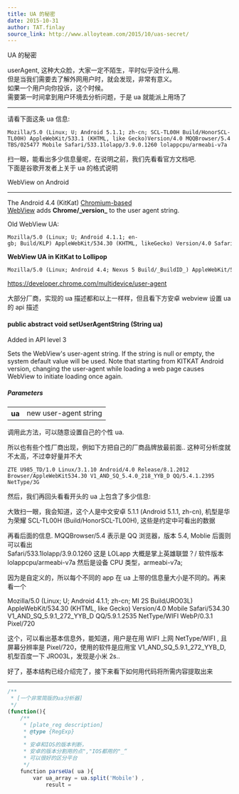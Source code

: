 ```yaml
---
title: UA 的秘密
date: 2015-10-31
author: TAT.finlay
source_link: http://www.alloyteam.com/2015/10/uas-secret/
---
```


<!-- {% raw %} - for jekyll -->

UA 的秘密

userAgent, 这种大众脸，大家一定不陌生，平时似乎没什么用.  
但是当我们需要去了解外网用户时，就会发现，非常有意义。  
如果一个用户向你投诉，这个时候。  
需要第一时间拿到用户环境去分析问题，于是 ua 就能派上用场了

* * *

请看下面这条 ua 信息:

    Mozilla/5.0 (Linux; U; Android 5.1.1; zh-cn; SCL-TL00H Build/HonorSCL-TL00H) AppleWebKit/533.1 (KHTML, like Gecko)Version/4.0 MQQBrowser/5.4 TBS/025477 Mobile Safari/533.1lolapp/3.9.0.1260 lolappcpu/armeabi-v7a

扫一眼，能看出多少信息量呢，在说明之前，我们先看看官方文档吧.  
下面是谷歌开发者上关于 ua 的格式说明

WebView on Android  

* * *

The Android 4.4 (KitKat) [Chromium-based WebView](https://developer.chrome.com/multidevice/webview/overview) adds **Chrome/\_version\_** to the user agent string.

Old WebView UA:

    Mozilla/5.0 (Linux; U; Android 4.1.1; en-gb; Build/KLP) AppleWebKit/534.30 (KHTML, likeGecko) Version/4.0 Safari/534.30

**WebView UA in KitKat to Lollipop**

```html
Mozilla/5.0 (Linux; Android 4.4; Nexus 5 Build/_BuildID_) AppleWebKit/537.36 (KHTML,like Gecko) Version/4.0 <strong>Chrome/30.0.0.0 Mobile</strong> Safari/537.36
```

<https://developer.chrome.com/multidevice/user-agent>

大部分厂商，实现的 ua 描述都和以上一样样，但且看下方安卓 webview 设置 ua 的 api 描述

#### public abstract void setUserAgentString (String ua)

Added in API level 3

Sets the WebView's user-agent string. If the string is null or empty, the system default value will be used. Note that starting from KITKAT Android version, changing the user-agent while loading a web page causes WebView to initiate loading once again.

##### Parameters

<table><tbody><tr><th>ua</th><td>new user-agent string</td></tr></tbody></table>

调用此方法，可以随意设置自己的个性 ua.

所以也有些个性厂商出现，例如下方把自己的厂商品牌放最前面.. 这种可分析度就不太高，不过幸好量并不大

    ZTE U985_TD/1.0 Linux/3.1.10 Android/4.0 Release/8.1.2012 Browser/AppleWebKit534.30 V1_AND_SQ_5.4.0_218_YYB_D QQ/5.4.1.2395 NetType/3G

然后，我们再回头看看开头的 ua 上包含了多少信息:

大致扫一眼，我会知道，这个人是中文安卓 5.1.1 (Android 5.1.1, zh-cn), 机型是华为荣耀 SCL-TL00H (Build/HonorSCL-TL00H), 这些是约定中可看出的数据

再看后面的信息. MQQBrowser/5.4 表示是 QQ 浏览器，版本 5.4, Moblie 后面则可以看出  
Safari/533.1lolapp/3.9.0.1260 这是 LOLapp 大概是掌上英雄联盟？/ 软件版本   
lolappcpu/armeabi-v7a 然后是设备 CPU 类型，armeabi-v7a;

因为是自定义的，所以每个不同的 app 在 ua 上带的信息量大小是不同的。再来看一个

Mozilla/5.0 (Linux; U; Android 4.1.1; zh-cn; MI 2S Build/JRO03L) AppleWebKit/534.30 (KHTML, like Gecko) Version/4.0 Mobile Safari/534.30 V1_AND_SQ_5.9.1_272_YYB_D QQ/5.9.1.2535 NetType/WIFI WebP/0.3.1 Pixel/720

这个，可以看出基本信息外，能知道，用户是在用 WIFI 上网 NetType/WIFI , 且屏幕分辨率是 Pixel/720，使用的软件是应用宝 V1_AND_SQ_5.9.1_272_YYB_D, 机型百度一下 JRO03L，发现是小米 2s..

好了，基本结构已经介绍完了，接下来看下如何用代码将所需内容提取出来

* * *

```javascript
/**
 * [一个非常简版的ua分析器]
 */
(function(){
    /**
     * [plate_reg description]
     * @type {RegExp}
     * 
     * 安卓和IOS的版本判断，
     * 安卓的版本分割用的点","IOS都用的"_“
     * 可以很好的区分平台
     */
    function parseUa( ua ){
        var ua_array = ua.split('Mobile') ,
            result =
```


<!-- {% endraw %} - for jekyll -->